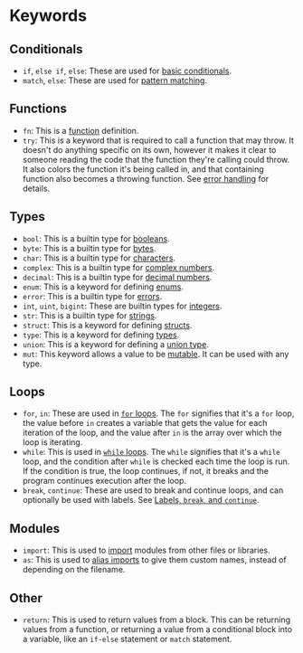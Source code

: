 # Keywords

## Conditionals
- `if`, `else if`, `else`: These are used for [basic conditionals](../conditionals/if-else).
- `match`, `else`: These are used for [pattern matching](../conditionals/pattern-matching).

## Functions
- `fn`: This is a [function](../functions/) definition.
- `try`: This is a keyword that is required to call a function that may throw. It doesn't do anything specific on its own, however it makes it clear to someone reading the code that the function they're calling could throw. It also colors the function it's being called in, and that containing function also becomes a throwing function. See [error handling](../functions/error-handling) for details.

## Types

- `bool`: This is a builtin type for [booleans](../types/boolean).
- `byte`: This is a builtin type for [bytes](../types/byte).
- `char`: This is a builtin type for [characters](../types/character).
- `complex`: This is a builtin type for [complex numbers](../types/complex).
- `decimal`: This is a builtin type for [decimal numbers](../types/decimal).
- `enum`: This is a keyword for defining [enums](../types/enum).
- `error`: This is a builtin type for [errors](../types/error).
- `int`, `uint`, `bigint`: These are builtin types for [integers](../types/int).
- `str`: This is a builtin type for [strings](../types/string).
- `struct`: This is a keyword for defining [structs](../types/struct).
- `type`: This is a keyword for defining [types](../types/type).
- `union`: This is a keyword for defining a [union type](../types/union).
- `mut`: This keyword allows a value to be [mutable](../variables). It can be used with any type.

## Loops

- `for`, `in`: These are used in [`for` loops](../loops#for-loops). The `for` signifies that it's a `for` loop, the value before `in` creates a variable that gets the value for each iteration of the loop, and the value after `in` is the array over which the loop is iterating.
- `while`: This is used in [`while` loops](../loops#while-loops). The `while` signifies that it's a `while` loop, and the condition after `while` is checked each time the loop is run. If the condition is true, the loop continues, if not, it breaks and the program continues execution after the loop.
- `break`, `continue`: These are used to break and continue loops, and can optionally be used with labels. See [Labels, `break`, and `continue`](../loops#labels-break-and-continue).

## Modules

- `import`: This is used to [import](../modules) modules from other files or libraries.
- `as`: This is used to [alias imports](../modules#import-aliases) to give them custom names, instead of depending on the filename.

## Other

- `return`: This is used to return values from a block. This can be returning values from a function, or returning a value from a conditional block into a variable, like an `if-else` statement or `match` statement.
